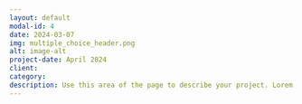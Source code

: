 ```yaml
---
layout: default
modal-id: 4
date: 2024-03-07
img: multiple_choice_header.png
alt: image-alt
project-date: April 2024
client: 
category: 
description: Use this area of the page to describe your project. Lorem ipsum dolor sit amet, consectetur adipisicing elit. Mollitia neque assumenda ipsam nihil, molestias magnam, recusandae quos quis inventore quisquam velit asperiores, vitae? Reprehenderit soluta, eos quod consequuntur itaque. Nam.
---
```

